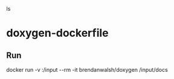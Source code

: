 ls
# doxygen-dockerfile

## Run
docker run -v <path>:/input --rm -it brendanwalsh/doxygen /input/docs
